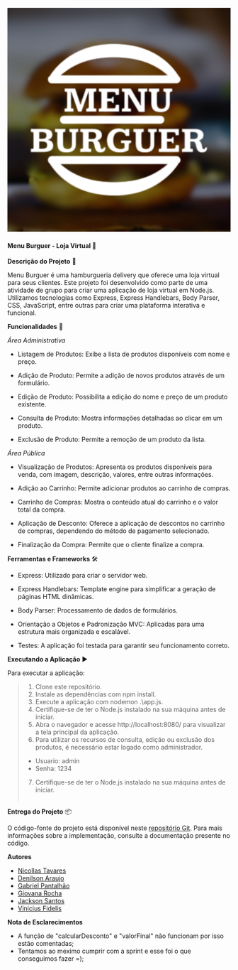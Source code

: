 <center>

![Logo](./publico/img/menuBurguer.png)

</center>

#### Menu Burguer - Loja Virtual 🍔

**Descrição do Projeto** 📝

Menu Burguer é uma hamburgueria delivery que oferece uma loja virtual para seus clientes. Este projeto foi desenvolvido como parte de uma atividade de grupo para criar uma aplicação de loja virtual em Node.js. Utilizamos tecnologias como Express, Express Handlebars, Body Parser, CSS, JavaScript, entre outras para criar uma plataforma interativa e funcional.

**Funcionalidades** 🛒

*Área Administrativa*

- Listagem de Produtos: Exibe a lista de produtos disponíveis com nome e preço.
  
  <!-- ![Listagem de Produtos](link_para_imagem_listagem_de_produtos.png) -->
  
- Adição de Produto: Permite a adição de novos produtos através de um formulário.

  <!-- ![Adição de Produto](link_para_imagem_adicao_de_produto.png) -->

- Edição de Produto: Possibilita a edição do nome e preço de um produto existente.
  
- Consulta de Produto: Mostra informações detalhadas ao clicar em um produto.
  
- Exclusão de Produto: Permite a remoção de um produto da lista.

*Área Pública*

- Visualização de Produtos: Apresenta os produtos disponíveis para venda, com imagem, descrição, valores, entre outras informações.
  
  <!-- ![Visualização de Produtos](link_para_imagem_visualizacao_de_produtos.png) -->

- Adição ao Carrinho: Permite adicionar produtos ao carrinho de compras.
  
- Carrinho de Compras: Mostra o conteúdo atual do carrinho e o valor total da compra.
  
- Aplicação de Desconto: Oferece a aplicação de descontos no carrinho de compras, dependendo do método de pagamento selecionado.
  
- Finalização da Compra: Permite que o cliente finalize a compra.

**Ferramentas e Frameworks** 🛠️

- Express: Utilizado para criar o servidor web.
  
- Express Handlebars: Template engine para simplificar a geração de páginas HTML dinâmicas.
  
- Body Parser: Processamento de dados de formulários.
  
- Orientação a Objetos e Padronização MVC: Aplicadas para uma estrutura mais organizada e escalável.
  
- Testes: A aplicação foi testada para garantir seu funcionamento correto.

**Executando a Aplicação** ▶️

Para executar a aplicação:

>1. Clone este repositório.
>2. Instale as dependências com npm install.
>3. Execute a aplicação com nodemon .\app.js.
>4. Certifique-se de ter o Node.js instalado na sua máquina antes de iniciar.
>5. Abra o navegador e acesse http://localhost:8080/ para visualizar a tela principal da aplicação.
>6. Para utilizar os recursos de consulta, edição ou exclusão dos produtos, é necessário estar logado como administrador.
>* Usuario: admin
>* Senha: 1234
>7. Certifique-se de ter o Node.js instalado na sua máquina antes de iniciar.<br> <br>


**Entrega do Projeto** 📦

O código-fonte do projeto está disponível neste [repositório Git](https://github.com/Newdevs2023/ProjetoFinal). Para mais informações sobre a implementação, consulte a documentação presente no código.

**Autores**
- [Nicollas Tavares](https://www.linkedin.com/in/nicollas-tavares-da-silva-a54318271/)
- [Denilson Araujo](https://www.linkedin.com/in/denilson-araujo-686aa9168/)
- [Gabriel Pantalhão](https://www.linkedin.com/in/gabriel-pantalh%C3%A3o-758ab625b/)
- [Giovana Rocha](https://www.linkedin.com/in/giovanna-rocha-650575260/)
- [Jackson Santos](https://www.linkedin.com/in/jacksonhenriqueapsantos/)
- [Vinicius Fidelis]()

**Nota de Esclarecimentos**
- A função de "calcularDesconto" e "valorFinal" não funcionam por isso estão comentadas;
- Tentamos ao meximo cumprir com a sprint e esse foi o que conseguimos fazer =);

